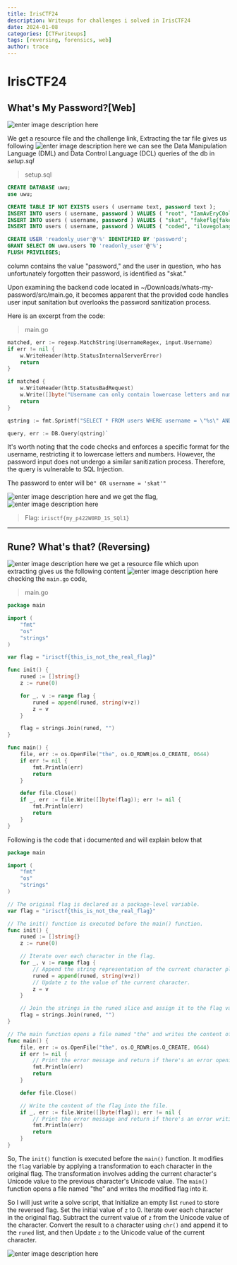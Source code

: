 ```yaml
---
title: IrisCTF24
description: Writeups for challenges i solved in IrisCTF24 
date: 2024-01-08
categories: [CTFwriteups]
tags: [reversing, forensics, web]
author: trace
---
```

# IrisCTF24

## What's My Password?[Web]

![enter image description here](https://i.imgur.com/UNhK4kp.png)

We get a resource file and the challenge link,
Extracting the tar file gives us following
![enter image description here](https://i.imgur.com/9IzYQBx.png) 
we can see the Data Manipulation Language (DML) and Data Control Language (DCL) queries of the db in *setup.sql*
> setup.sql
```sql
CREATE DATABASE uwu;
use uwu;

CREATE TABLE IF NOT EXISTS users ( username text, password text );
INSERT INTO users ( username, password ) VALUES ( "root", "IamAvEryC0olRootUsr");
INSERT INTO users ( username, password ) VALUES ( "skat", "fakeflg{fake_flag}");
INSERT INTO users ( username, password ) VALUES ( "coded", "ilovegolang42");

CREATE USER 'readonly_user'@'%' IDENTIFIED BY 'password';
GRANT SELECT ON uwu.users TO 'readonly_user'@'%';
FLUSH PRIVILEGES;
```
column contains the value "password," and the user in question, who has unfortunately forgotten their password, is identified as "skat."

Upon examining the backend code located in ~/Downloads/whats-my-password/src/main.go, it becomes apparent that the provided code handles user input sanitation but overlooks the password sanitization process.

Here is an excerpt from the code:
>main.go
```go
matched, err := regexp.MatchString(UsernameRegex, input.Username)
if err != nil {
    w.WriteHeader(http.StatusInternalServerError)
    return
}

if matched {
    w.WriteHeader(http.StatusBadRequest)
    w.Write([]byte("Username can only contain lowercase letters and numbers."))
    return
}

qstring := fmt.Sprintf("SELECT * FROM users WHERE username = \"%s\" AND password = \"%s\"", input.Username, input.Password)

query, err := DB.Query(qstring)` 
```

It's worth noting that the code checks and enforces a specific format for the username, restricting it to lowercase letters and numbers. However, the password input does not undergo a similar sanitization process.
Therefore, the query is vulnerable to SQL Injection.

The password to enter will be`" OR username = 'skat'" `

![enter image description here](https://i.imgur.com/F344nSk.png)
and we get the flag,
![enter image description here](https://i.imgur.com/LShSp2X.png)
> Flag: ``irisctf{my_p422W0RD_1S_SQl1}``
---

## Rune? What's that? (Reversing)

![enter image description here](https://i.imgur.com/gqUwgID.png)
we get a resource file
which upon extracting gives us the following content
![enter image description here](https://i.imgur.com/a76OtS2.png)
checking  the `main.go` code,
>main.go
```go
package main

import (
	"fmt"
	"os"
	"strings"
)

var flag = "irisctf{this_is_not_the_real_flag}"

func init() {
	runed := []string{}
	z := rune(0)

	for _, v := range flag {
		runed = append(runed, string(v+z))
		z = v
	}

	flag = strings.Join(runed, "")
}

func main() {
	file, err := os.OpenFile("the", os.O_RDWR|os.O_CREATE, 0644)
	if err != nil {
		fmt.Println(err)
		return
	}

	defer file.Close()
	if _, err := file.Write([]byte(flag)); err != nil {
		fmt.Println(err)
		return
	}
}
```
Following is the code that i documented and will explain below that
```go
package main

import (
	"fmt"
	"os"
	"strings"
)

// The original flag is declared as a package-level variable.
var flag = "irisctf{this_is_not_the_real_flag}"

// The init() function is executed before the main() function.
func init() {
	runed := []string{}
	z := rune(0)

	// Iterate over each character in the flag.
	for _, v := range flag {
		// Append the string representation of the current character plus the value of z to the runed slice.
		runed = append(runed, string(v+z))
		// Update z to the value of the current character.
		z = v
	}

	// Join the strings in the runed slice and assign it to the flag variable.
	flag = strings.Join(runed, "")
}

// The main function opens a file named "the" and writes the content of the flag into it.
func main() {
	file, err := os.OpenFile("the", os.O_RDWR|os.O_CREATE, 0644)
	if err != nil {
		// Print the error message and return if there's an error opening the file.
		fmt.Println(err)
		return
	}

	defer file.Close()

	// Write the content of the flag into the file.
	if _, err := file.Write([]byte(flag)); err != nil {
		// Print the error message and return if there's an error writing to the file.
		fmt.Println(err)
		return
	}
}
```
So, The `init()` function is executed before the `main()` function. It modifies the `flag` variable by applying a transformation to each character in the original flag. The transformation involves adding the current character's Unicode value to the previous character's Unicode value. The `main()` function opens a file named "the" and writes the modified flag into it.

So I will just write a solve script, that Initialize an empty list `runed` to store the reversed flag. Set the initial value of `z` to 0. Iterate over each character in the original flag. Subtract the current value of `z` from the Unicode value of the character. Convert the result to a character using `chr()` and append it to the `runed` list, and then Update `z` to the Unicode value of the current character.

![enter image description here](https://i.imgur.com/i39NXnV.png)
